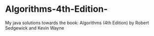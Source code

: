 # Algorithms-4th-Edition-
My java solutions towards the book: Algorithms (4th Edition) by Robert Sedgewick and Kevin Wayne
